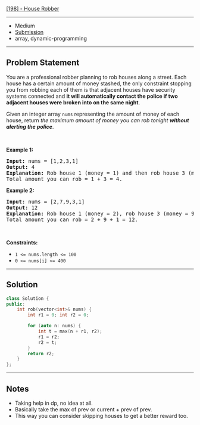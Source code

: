 [[198] - House Robber](https://leetcode.com/problems/house-robber)

---

- Medium
- [Submission](https://leetcode.com/problems/house-robber/submissions/1004744453/)
- array, dynamic-programming

---

## Problem Statement

<p>You are a professional robber planning to rob houses along a street. Each house has a certain amount of money stashed, the only constraint stopping you from robbing each of them is that adjacent houses have security systems connected and <b>it will automatically contact the police if two adjacent houses were broken into on the same night</b>.</p>

<p>Given an integer array <code>nums</code> representing the amount of money of each house, return <em>the maximum amount of money you can rob tonight <b>without alerting the police</b></em>.</p>

<p>&nbsp;</p>
<p><strong class="example">Example 1:</strong></p>

<pre>
<strong>Input:</strong> nums = [1,2,3,1]
<strong>Output:</strong> 4
<strong>Explanation:</strong> Rob house 1 (money = 1) and then rob house 3 (money = 3).
Total amount you can rob = 1 + 3 = 4.
</pre>

<p><strong class="example">Example 2:</strong></p>

<pre>
<strong>Input:</strong> nums = [2,7,9,3,1]
<strong>Output:</strong> 12
<strong>Explanation:</strong> Rob house 1 (money = 2), rob house 3 (money = 9) and rob house 5 (money = 1).
Total amount you can rob = 2 + 9 + 1 = 12.
</pre>

<p>&nbsp;</p>
<p><strong>Constraints:</strong></p>

<ul>
	<li><code>1 &lt;= nums.length &lt;= 100</code></li>
	<li><code>0 &lt;= nums[i] &lt;= 400</code></li>
</ul>


---

## Solution

```cpp
class Solution {
public:
    int rob(vector<int>& nums) {
        int r1 = 0; int r2 = 0;

        for (auto n: nums) {
            int t = max(n + r1, r2);
            r1 = r2;
            r2 = t;
        }
        return r2;
    }
};
```

---

## Notes

- Taking help in dp, no idea at all.
- Basically take the  max of prev or current + prev of prev.
- This way you can consider skipping houses to get a better reward too.
